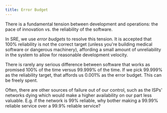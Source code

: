 ```yaml
---
title: Error Budget
---
```


There is a fundamental tension between development and operations: the pace of innovation vs. the reliability of the software. 

In SRE, we use *error budgets* to resolve this tension. It is accepted that 100% reliability is not the correct target (unless you're building medical software or dangerous machinery), affording a small amount of unreliability in the system to allow for reasonable development velocity.

There is rarely any serious difference between software that works as promised 100% of the time versus 99.999% of the time. If we pick 99.999% as the reliability target, that affords us 0.001% as the error budget. This can be freely spent.

Often, there are other sources of failure out of our control, such as the ISPs' networks dying which would make a higher availability on our part less valuable. E.g. if the network is 99% reliable, why bother making a 99.99% reliable service over a 99.9% reliable service?
